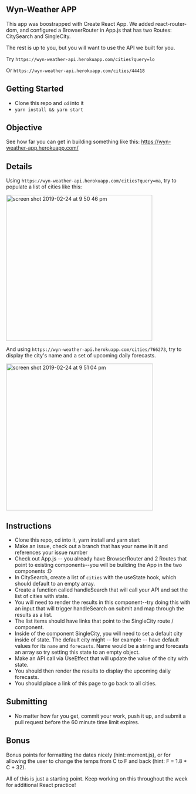 ## Wyn-Weather APP

This app was boostrapped with Create React App. We added react-router-dom, and configured a BrowserRouter in App.js that has two Routes: CitySearch and SingleCity.

The rest is up to you, but you will want to use the API we built for you.

Try `https://wyn-weather-api.herokuapp.com/cities?query=lo`

Or `https://wyn-weather-api.herokuapp.com/cities/44418`

## Getting Started

- Clone this repo and `cd` into it
- `yarn install && yarn start`

## Objective

See how far you can get in building something like this: https://wyn-weather-app.herokuapp.com/

## Details

Using `https://wyn-weather-api.herokuapp.com/cities?query=ma`, try to populate a list of cities like this:

<img width="398" alt="screen shot 2019-02-24 at 9 50 46 pm" src="https://user-images.githubusercontent.com/8116130/53311330-7ca91000-387e-11e9-99a6-00dcdb063c34.png">

And using `https://wyn-weather-api.herokuapp.com/cities/766273`, try to display the city's name and a set of upcoming daily forecasts.

<img width="400" alt="screen shot 2019-02-24 at 9 51 04 pm" src="https://user-images.githubusercontent.com/8116130/53311391-bd088e00-387e-11e9-92e4-1d58abe80447.png">

## Instructions

- Clone this repo, cd into it, yarn install and yarn start
- Make an issue, check out a branch that has your name in it and references your issue number
- Check out App.js -- you already have BrowserRouter and 2 Routes that point to existing components--you will be building the App in the two components :D
- In CitySearch, create a list of `cities` with the useState hook, which should default to an empty array.
- Create a function called handleSearch that will call your API and set the list of cities with state.
- You will need to render the results in this component--try doing this with an input that will trigger handleSearch on submit and map through the results as a list.
- The list items should have links that point to the SingleCity route / component.
- Inside of the component SingleCity, you will need to set a default city inside of state. The default city might -- for example -- have default values for its `name` and `forecasts`. Name would be a string and forecasts an array so try setting this state to an empty object.
- Make an API call via UseEffect that will update the value of the city with state.
- You should then render the results to display the upcoming daily forecasts.
- You should place a link of this page to go back to all cities.

## Submitting

- No matter how far you get, commit your work, push it up, and submit a pull request before the 60 minute time limit expires.

## Bonus

Bonus points for formatting the dates nicely (hint: moment.js), or for allowing the user to change the temps from C to F and back (hint: F = 1.8 \* C + 32).

All of this is just a starting point. Keep working on this throughout the week for additional React practice!

